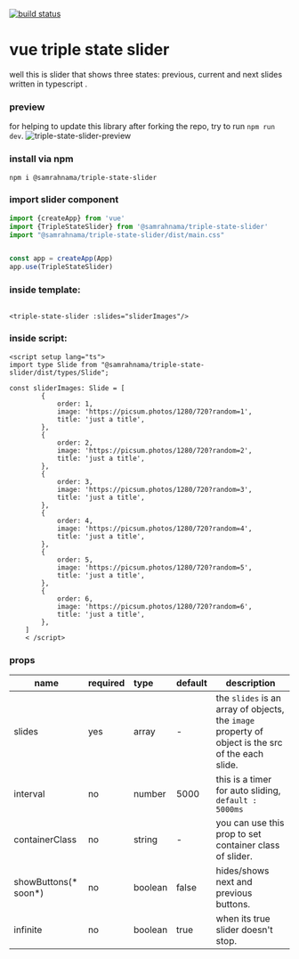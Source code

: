 [![build status](https://github.com/SamRahnama/triple-state-slider/actions/workflows/publish.yml/badge.svg)](https://github.com/SamRahnama/triple-state-slider/actions/workflows/publish.yml)

# vue triple state slider

well this is slider that shows three states: previous, current and next slides written in typescript .

### preview
for helping to update this library after forking the repo, try to run ``npm run dev``.
![triple-state-slider-preview](https://user-images.githubusercontent.com/18219117/167255897-3a2b18aa-726e-4e59-881b-bcf09ec6f19c.gif)

### install via npm

`npm i @samrahnama/triple-state-slider`

### import slider component

```ts
import {createApp} from 'vue'
import {TripleStateSlider} from '@samrahnama/triple-state-slider'
import "@samrahnama/triple-state-slider/dist/main.css"


const app = createApp(App)
app.use(TripleStateSlider)
```

### inside template:

```vue

<triple-state-slider :slides="sliderImages"/>
```

### inside script:

```vue
<script setup lang="ts">
import type Slide from "@samrahnama/triple-state-slider/dist/types/Slide";

const sliderImages: Slide = [
        {
            order: 1,
            image: 'https://picsum.photos/1280/720?random=1',
            title: 'just a title',
        },
        {
            order: 2,
            image: 'https://picsum.photos/1280/720?random=2',
            title: 'just a title',
        },
        {
            order: 3,
            image: 'https://picsum.photos/1280/720?random=3',
            title: 'just a title',
        },
        {
            order: 4,
            image: 'https://picsum.photos/1280/720?random=4',
            title: 'just a title',
        },
        {
            order: 5,
            image: 'https://picsum.photos/1280/720?random=5',
            title: 'just a title',
        },
        {
            order: 6,
            image: 'https://picsum.photos/1280/720?random=6',
            title: 'just a title',
        },
    ]
    < /script>
 ```

### props

| name                 | required | type    | default | description                                                                                       |
|----------------------|:---------|:--------|---------|---------------------------------------------------------------------------------------------------|
| slides               | yes      | array   | -       | the `slides` is an array of objects, the `image` property of object is the src of the each slide. |
| interval             | no       | number  | 5000    | this is a timer for auto sliding, `default : 5000ms`                                              |
| containerClass       | no       | string  | -       | you can use this prop to set container class of slider.                                           |
| showButtons(* soon*) | no       | boolean | false   | hides/shows next and previous buttons.                                                            |
| infinite             | no       | boolean | true    | when its true slider doesn't stop.                                                                |

